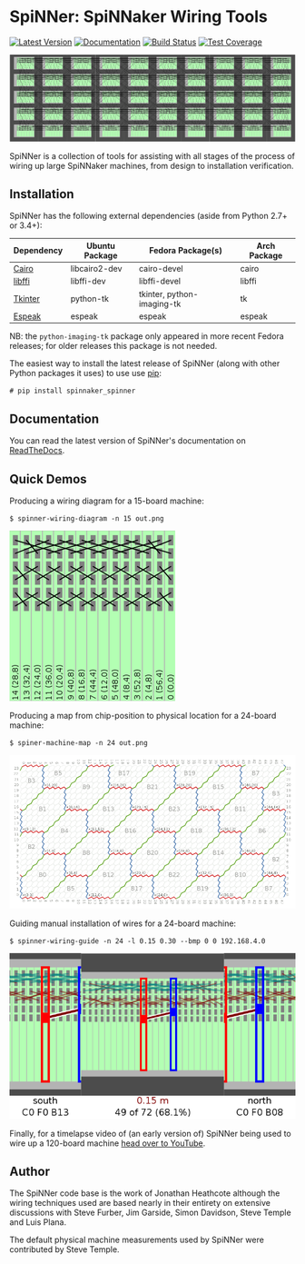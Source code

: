 SpiNNer: SpiNNaker Wiring Tools
===============================

[![Latest Version](https://pypip.in/version/spinnaker_spinner/badge.svg?style=flat)](https://pypi.python.org/pypi/spinnaker_spinner/)
[![Documentation](https://readthedocs.org/projects/spinner/badge/?version=stable)](http://spinner.readthedocs.org/)
[![Build Status](https://travis-ci.org/SpiNNakerManchester/SpiNNer.svg?branch=polishing)](https://travis-ci.org/SpiNNakerManchester/SpiNNer)
[![Test Coverage](https://coveralls.io/repos/SpiNNakerManchester/SpiNNer/badge.svg)](https://coveralls.io/r/SpiNNakerManchester/SpiNNer)

![A wiring diagram for a 1-million core SpiNNaker system](docs/source/full_machine.png)

SpiNNer is a collection of tools for assisting with all stages of the process of
wiring up large SpiNNaker machines, from design to installation verification.

Installation
------------

SpiNNer has the following external dependencies (aside from Python 2.7+ or 3.4+):

| Dependency                                                  | Ubuntu Package | Fedora Package(s)          | Arch Package |
| ----------------------------------------------------------- | -------------- | -------------------------- | ------------ |
| [Cairo](http://cairographics.org/)                          | libcairo2-dev  | cairo-devel                | cairo        |
| [libffi](https://sourceware.org/libffi/)                    | libffi-dev     | libffi-devel               | libffi       |
| [Tkinter](https://docs.python.org/3.4/library/tkinter.html) | python-tk      | tkinter, python-imaging-tk | tk           |
| [Espeak](http://espeak.sourceforge.net/)                    | espeak         | espeak                     | espeak       |

NB: the `python-imaging-tk` package only appeared in more recent Fedora
releases; for older releases this package is not needed.

The easiest way to install the latest release of SpiNNer (along with other
Python packages it uses) to use use
[pip](https://pip.pypa.io/en/latest/installing.html):

	# pip install spinnaker_spinner


Documentation
-------------

You can read the latest version of SpiNNer's documentation on
[ReadTheDocs](http://spinner.readthedocs.org/en/stable/).


Quick Demos
-----------

Producing a wiring diagram for a 15-board machine:

	$ spinner-wiring-diagram -n 15 out.png

![A wiring diagram for a 15-board machine](docs/source/single_frame_machine.png)

Producing a map from chip-position to physical location for a 24-board machine:

	$ spiner-machine-map -n 24 out.png	

![A machine map for a 24-board system](docs/source/machine_map.png)

Guiding manual installation of wires for a 24-board machine:

	$ spinner-wiring-guide -n 24 -l 0.15 0.30 --bmp 0 0 192.168.4.0

![The interactive wiring guide GUI](docs/source/wiring_guide_24_screenshot.png)

Finally, for a timelapse video of (an early version of) SpiNNer being used to
wire up a 120-board machine [head over to
YouTube](https://youtu.be/mcBB2o7Bmwc).


Author
------

The SpiNNer code base is the work of Jonathan Heathcote although the wiring
techniques used are based nearly in their entirety on extensive discussions with
Steve Furber, Jim Garside, Simon Davidson, Steve Temple and Luis Plana.

The default physical machine measurements used by SpiNNer were contributed by
Steve Temple.
